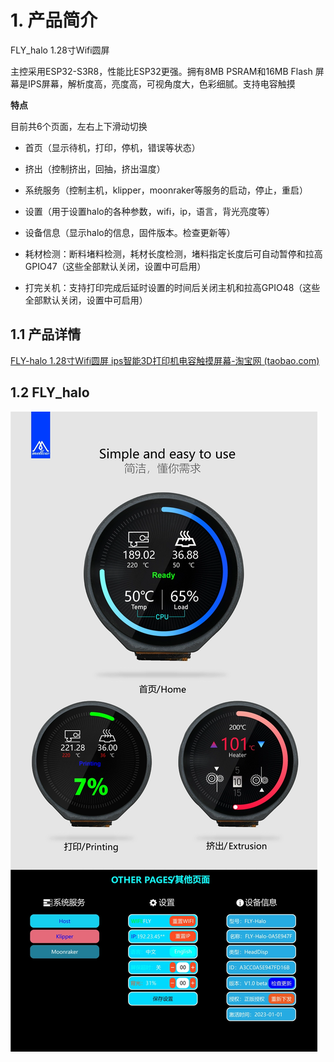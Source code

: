 # 1. 产品简介

FLY_halo 1.28寸Wifi圆屏

主控采用ESP32-S3R8，性能比ESP32更强。拥有8MB PSRAM和16MB Flash
 屏幕是IPS屏幕，解析度高，亮度高，可视角度大，色彩细腻。支持电容触摸

**特点**

目前共6个页面，左右上下滑动切换

* 首页（显示待机，打印，停机，错误等状态）

* 挤出（控制挤出，回抽，挤出温度）

* 系统服务（控制主机，klipper，moonraker等服务的启动，停止，重启）

* 设置（用于设置halo的各种参数，wifi，ip，语言，背光亮度等）

* 设备信息（显示halo的信息，固件版本。检查更新等）

* 耗材检测：断料堵料检测，耗材长度检测，堵料指定长度后可自动暂停和拉高GPIO47（这些全部默认关闭，设置中可启用）

* 打完关机：支持打印完成后延时设置的时间后关闭主机和拉高GPIO48（这些全部默认关闭，设置中可启用）

  

## 1.1 产品详情

[FLY-halo 1.28寸Wifi圆屏 ips智能3D打印机电容触摸屏幕-淘宝网 (taobao.com)](https://item.taobao.com/item.htm?spm=a1z10.3-c.w4002-23066022670.10.32b94dc3ClDcas&id=718424224059 "点击即可跳转")

## 1.2 FLY_halo

![pi_interface](../../images/boards/fly_halo/halo.png)

